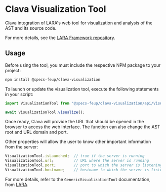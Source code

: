 # Clava Visualization Tool

Clava integration of LARA's web tool for visualization and analysis of the AST and its source code.

For more details, see the [LARA Framework repository](https://github.com/specs-feup/lara-framework).

## Usage

Before using the tool, you must include the respective NPM package to your project:

```bash
npm install @specs-feup/clava-visualization
```

To launch or update the visualization tool, execute the following statements in your script:

```js
import VisualizationTool from "@specs-feup/clava-visualization/api/VisualizationTool.js";

await VisualizationTool.visualize();
```

Once ready, Clava will provide the URL that should be opened in the browser to access the web interface. The function can also change the AST root and URL domain and port.

Other properties will allow the user to know other important information from the server:

```js
VisualizationTool.isLaunched;  // true if the server is running
VisualizationTool.url;         // URL where the server is running
VisualizationTool.port;        // port to which the server is listening
VisualizationTool.hostname;    // hostname to which the server is listening
```

For more details, refer to the `GenericVisualizationTool` documentation, from [LARA](https://github.com/specs-feup/lara-framework).